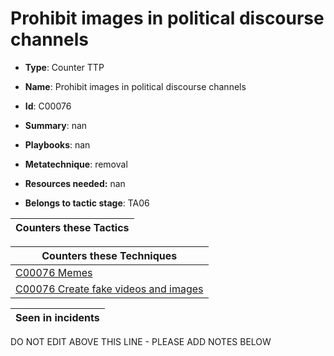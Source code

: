 # Prohibit images in political discourse channels

* **Type**: Counter TTP

* **Name**: Prohibit images in political discourse channels

* **Id**: C00076

* **Summary**: nan

* **Playbooks**: nan

* **Metatechnique**: removal

* **Resources needed:** nan

* **Belongs to tactic stage**: TA06


| Counters these Tactics |
| ---------------------- |



| Counters these Techniques |
| ------------------------- |
| [C00076 Memes](../techniques/C00076.md) |
| [C00076 Create fake videos and images](../techniques/C00076.md) |



| Seen in incidents |
| ----------------- |


DO NOT EDIT ABOVE THIS LINE - PLEASE ADD NOTES BELOW